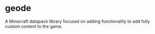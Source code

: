 # geode
A Minecraft datapack library focused on adding functionality to add fully custom content to the game.
